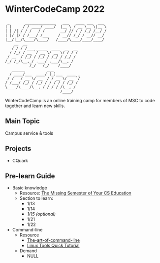 # WinterCodeCamp 2022

```text
 _       ______________   ___   ____ ___  ___ 
| |     / / ____/ ____/  |__ \ / __ \__ \|__ \
| | /| / / /   / /       __/ // / / /_/ /__/ /
| |/ |/ / /___/ /___    / __// /_/ / __// __/ 
|__/|__/\____/\____/   /____/\____/____/____/
    __  __                       
   / / / /___ _____  ____  __  __
  / /_/ / __ `/ __ \/ __ \/ / / /
 / __  / /_/ / /_/ / /_/ / /_/ / 
/_/ /_/\__,_/ .___/ .___/\__, /  
           /_/   /_/    /____/   
   ______          ___            
  / ____/___  ____/ (_)___  ____ _
 / /   / __ \/ __  / / __ \/ __ `/
/ /___/ /_/ / /_/ / / / / / /_/ / 
\____/\____/\__,_/_/_/ /_/\__, /  
                         /____/    
```

WinterCodeCamp is an online training camp for members of MSC to code together and learn new skills.

## Main Topic

Campus service & tools

## Projects

- CQuark

## Pre-learn Guide

- Basic knowledge
  - Resource: [The Missing Semester of Your CS Education](https://missing-semester-cn.github.io/)
  - Section to learn: 
    - 1/13
    - 1/14
    - *1/15 (optional)*
    - 1/21
    - 1/22
- Command-line
  - Resource
    - [The-art-of-command-line](https://github.com/jlevy/the-art-of-command-line/)
    - [Linux Tools Quick Tutorial](https://linuxtools-rst.readthedocs.io/zh_CN/latest/)
  - Demand
    - NULL                                              

